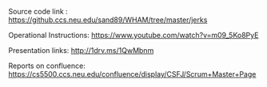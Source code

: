 Source code link : https://github.ccs.neu.edu/sand89/WHAM/tree/master/jerks

Operational Instructions: https://www.youtube.com/watch?v=m09_5Ko8PyE

Presentation links: http://1drv.ms/1QwMbnm

Reports on confluence: https://cs5500.ccs.neu.edu/confluence/display/CSFJ/Scrum+Master+Page
